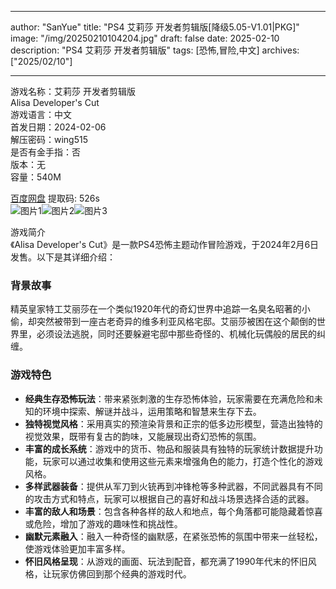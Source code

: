 
---
author: "SanYue"
title: "PS4 艾莉莎 开发者剪辑版[降级5.05-V1.01|PKG]"
image: "/img/20250210104204.jpg"
draft: false
date: 2025-02-10
description: "PS4 艾莉莎 开发者剪辑版"
tags: [恐怖,冒险,中文]
archives: ["2025/02/10"]

---

游戏名称：艾莉莎 开发者剪辑版   
Alisa Developer's Cut    
游戏语言：中文  
首发日期：2024-02-06  
解压密码：wing515  
是否有金手指：否  
版本：无   
容量：540M

[百度网盘](https://pan.baidu.com/s/1MsmzJzLHXLAKICgqF0DE3w) 提取码: 526s  
![图片1](/img/scq2sz.jpg)![图片2](/img/scq2t5.jpg)![图片3](/img/scq2t6.jpg)  

游戏简介  
《Alisa Developer's Cut》是一款PS4恐怖主题动作冒险游戏，于2024年2月6日发售。以下是其详细介绍：

### 背景故事
精英皇家特工艾丽莎在一个类似1920年代的奇幻世界中追踪一名臭名昭著的小偷，却突然被带到一座古老奇异的维多利亚风格宅邸。艾丽莎被困在这个颠倒的世界里，必须设法逃脱，同时还要躲避宅邸中那些奇怪的、机械化玩偶般的居民的纠缠。

### 游戏特色
- **经典生存恐怖玩法**：带来紧张刺激的生存恐怖体验，玩家需要在充满危险和未知的环境中探索、解谜并战斗，运用策略和智慧来生存下去。
- **独特视觉风格**：采用真实的预渲染背景和正宗的低多边形模型，营造出独特的视觉效果，既带有复古的韵味，又能展现出奇幻恐怖的氛围。
- **丰富的成长系统**：游戏中的货币、物品和服装具有独特的玩家统计数据提升功能，玩家可以通过收集和使用这些元素来增强角色的能力，打造个性化的游戏风格。
- **多样武器装备**：提供从军刀到火铳再到冲锋枪等多种武器，不同武器具有不同的攻击方式和特点，玩家可以根据自己的喜好和战斗场景选择合适的武器。
- **丰富的敌人和场景**：包含各种各样的敌人和地点，每个角落都可能隐藏着惊喜或危险，增加了游戏的趣味性和挑战性。
- **幽默元素融入**：融入一种奇怪的幽默感，在紧张恐怖的氛围中带来一丝轻松，使游戏体验更加丰富多样。
- **怀旧风格呈现**：从游戏的画面、玩法到配音，都充满了1990年代末的怀旧风格，让玩家仿佛回到那个经典的游戏时代。
